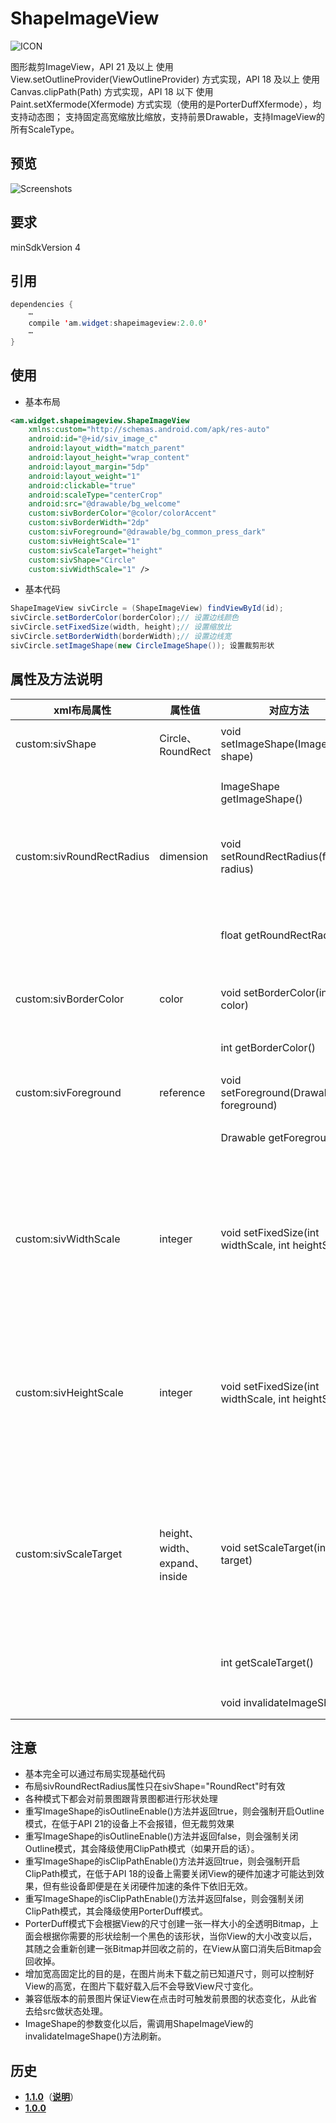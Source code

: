 # ShapeImageView
![ICON](https://raw.githubusercontent.com/AlexMofer/ProjectX/master/shapeimageview/icon.png)

图形裁剪ImageView，API 21 及以上 使用 View.setOutlineProvider(ViewOutlineProvider) 方式实现，API 18 及以上 使用 Canvas.clipPath(Path) 方式实现，API 18 以下   使用 Paint.setXfermode(Xfermode) 方式实现（使用的是PorterDuffXfermode），均支持动态图；
支持固定高宽缩放比缩放，支持前景Drawable，支持ImageView的所有ScaleType。
## 预览
![Screenshots](https://raw.githubusercontent.com/AlexMofer/ProjectX/master/shapeimageview/screenshots.gif)
## 要求
minSdkVersion 4
## 引用
```java
dependencies {
    ⋯
    compile 'am.widget:shapeimageview:2.0.0'
    ⋯
}
```
## 使用
- 基本布局
```xml
<am.widget.shapeimageview.ShapeImageView
    xmlns:custom="http://schemas.android.com/apk/res-auto"
    android:id="@+id/siv_image_c"
    android:layout_width="match_parent"
    android:layout_height="wrap_content"
    android:layout_margin="5dp"
    android:layout_weight="1"
    android:clickable="true"
    android:scaleType="centerCrop"
    android:src="@drawable/bg_welcome"
    custom:sivBorderColor="@color/colorAccent"
    custom:sivBorderWidth="2dp"
    custom:sivForeground="@drawable/bg_common_press_dark"
    custom:sivHeightScale="1"
    custom:sivScaleTarget="height"
    custom:sivShape="Circle"
    custom:sivWidthScale="1" />
```
- 基本代码
```java
ShapeImageView sivCircle = (ShapeImageView) findViewById(id);
sivCircle.setBorderColor(borderColor);// 设置边线颜色
sivCircle.setFixedSize(width, height);// 设置缩放比
sivCircle.setBorderWidth(borderWidth);// 设置边线宽
sivCircle.setImageShape(new CircleImageShape()); 设置裁剪形状
```
## 属性及方法说明
xml布局属性|属性值|对应方法|说明
---|---|---|---
custom:sivShape|Circle、RoundRect|void setImageShape(ImageShape shape)|设置图像形状
|||ImageShape getImageShape()|获取图像形状
custom:sivRoundRectRadius|dimension|void setRoundRectRadius(float radius)|设置圆角矩形圆角半径
|||float getRoundRectRadius()|获取圆角矩形圆角半径
custom:sivBorderColor|color|void setBorderColor(int color)|设置边框颜色
|||int getBorderColor()|获取边框颜色
custom:sivForeground|reference|void setForeground(Drawable foreground)|设置前景
|||Drawable getForeground()|获取前景图
custom:sivWidthScale|integer|void setFixedSize(int widthScale, int heightScale)|设置缩放比（任意值小于等于0则关闭该功能）
custom:sivHeightScale|integer|void setFixedSize(int widthScale, int heightScale)|设置缩放比（任意值小于等于0则关闭该功能）
custom:sivScaleTarget|height、width、expand、inside|void setScaleTarget(int target)|设置缩放目标（缩放高、缩放宽、扩大、缩小）
|||int getScaleTarget()|获取缩放目标
|||void invalidateImageShape()|刷新Shape

## 注意
- 基本完全可以通过布局实现基础代码
- 布局sivRoundRectRadius属性只在sivShape="RoundRect"时有效
- 各种模式下都会对前景图跟背景图都进行形状处理
- 重写ImageShape的isOutlineEnable()方法并返回true，则会强制开启Outline模式，在低于API 21的设备上不会报错，但无裁剪效果
- 重写ImageShape的isOutlineEnable()方法并返回false，则会强制关闭Outline模式，其会降级使用ClipPath模式（如果开启的话）。
- 重写ImageShape的isClipPathEnable()方法并返回true，则会强制开启ClipPath模式，在低于API 18的设备上需要关闭View的硬件加速才可能达到效果，但有些设备即便是在关闭硬件加速的条件下依旧无效。
- 重写ImageShape的isClipPathEnable()方法并返回false，则会强制关闭ClipPath模式，其会降级使用PorterDuff模式。
- PorterDuff模式下会根据View的尺寸创建一张一样大小的全透明Bitmap，上面会根据你需要的形状绘制一个黑色的该形状，当你View的大小改变以后，其随之会重新创建一张Bitmap并回收之前的，在View从窗口消失后Bitmap会回收掉。
- 增加宽高固定比的目的是，在图片尚未下载之前已知道尺寸，则可以控制好View的高宽，在图片下载好载入后不会导致View尺寸变化。
- 兼容低版本的前景图片保证View在点击时可触发前景图的状态变化，从此省去给src做状态处理。
- ImageShape的参数变化以后，需调用ShapeImageView的invalidateImageShape()方法刷新。

## 历史
- [**1.1.0**](https://bintray.com/alexmofer/maven/ShapeImageView/1.1.0)（[**说明**](https://github.com/AlexMofer/ProjectX/tree/master/shapeimageview/history/1.1.0)）
- [**1.0.0**](https://bintray.com/alexmofer/maven/ShapeImageView/1.0.0)